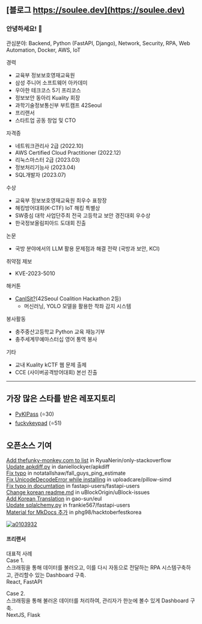 ## [블로그 https://soulee.dev](https://soulee.dev)

### 안녕하세요! 👋

관심분야: Backend, Python (FastAPI, Django), Network, Security, RPA, Web Automation, Docker, AWS, IoT

경력
- 교육부 정보보호영재교육원
- 삼성 주니어 소프트웨어 아카데미
- 우아한 테크코스 5기 프리코스
- 정보보안 동아리 Kuality 회장
- 과학기술정보통신부 부트캠프 42Seoul
- 프리랜서
- 스타트업 공동 창업 및 CTO

자격증
- 네트워크관리사 2급 (2022.10)
- AWS Certified Cloud Practitioner (2022.12)
- 리눅스마스터 2급 (2023.03)
- 정보처리기능사 (2023.04)
- SQL개발자 (2023.07)

수상
- 교육부 정보보호영재교육원 최우수 표창장
- 해킹방어대회(K-CTF) IoT 해킹 특별상
- SW중심 대학 사업단주최 전국 고등학교 보안 경진대회 우수상
- 한국정보올림피아드 도대회 진출

논문
- 국방 분야에서의 LLM 활용 문제점과 해결 전략 (국방과 보안, KCI)

취약점 제보
- KVE-2023-5010

해커톤
- [CanISit?](https://github.com/HiHoi/CanISit)(42Seoul Coalition Hackathon 2등)
  - 머신러닝, YOLO 모델을 활용한 착좌 감지 시스템

봉사활동
- 충주중산고등학교 Python 교육 재능기부
- 충주세계무예마스터십 영어 통역 봉사

기타
 - 교내 Kuality kCTF 웹 문제 출제
 - CCE (사이버공격방어대회) 본선 진출

---

## 가장 많은 스타를 받은 레포지토리
- [PyKIPass](https://github.com/alus20x/PyKIPass) (⭐30)
- [fuckvkeypad](https://github.com/soulee-dev/fuckvkeypad) (⭐51)

## 오픈소스 기여
[Add thefunky-monkey.com to list](https://github.com/RyuaNerin/only-stackoverflow/pull/55) in RyuaNerin/only-stackoverflow  
[Update apkdiff.py](https://github.com/daniellockyer/apkdiff/pull/7) in daniellockyer/apkdiff  
[Fix typo](https://github.com/notatallshaw/fall_guys_ping_estimate/pull/50) in notatallshaw/fall_guys_ping_estimate  
[Fix UnicodeDecodeError while installing](https://github.com/uploadcare/pillow-simd/pull/107) in uploadcare/pillow-simd  
[Fix typo in documtation](https://github.com/fastapi-users/fastapi-users/pull/640) in fastapi-users/fastapi-users  
[Change korean readme.md](https://github.com/uBlockOrigin/uBlock-issues/issues/1560) in uBlockOrigin/uBlock-issues  
[Add Korean Translation](https://github.com/gao-sun/eul/pull/89) in gao-sun/eul  
[Update sqlalchemy.py](https://github.com/frankie567/fastapi-users/pull/344) in frankie567/fastapi-users  
[Material for MkDocs 추가](https://github.com/phg98/hacktoberfestkorea/pull/6) in phg98/hacktoberfestkorea  

[![a0103932](http://mazassumnida.wtf/api/generate_badge?boj=a0103932)](https://solved.ac/a0103932)

#### 프리랜서
대표적 사례  
Case 1.  
스크래핑을 통해 데이터를 불러오고, 이를 다시 자동으로 전달하는 RPA 시스템구축하고, 관리할수 있는 Dashboard 구축.  
React, FastAPI

Case 2.  
스크래핑을 통해 불러온 데이터를 처리하여, 관리자가 한눈에 볼수 있게 Dashboard 구축.  
NextJS, Flask
